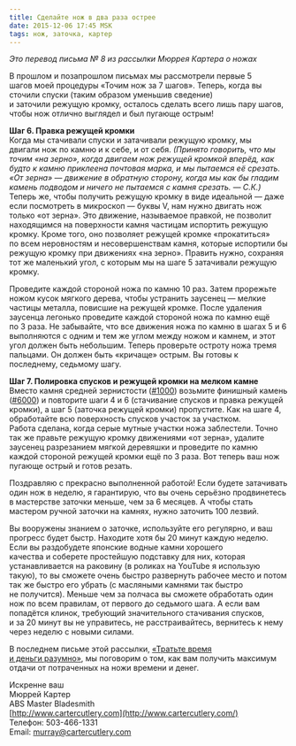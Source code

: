```yaml
---
title: Сделайте нож в два раза острее
date: 2015-12-06 17:45 MSK
tags: нож, заточка, картер 
---
```


*Это перевод письма № 8 из рассылки Мюррея Картера о ножах* 

В прошлом и позапрошлом письмах мы рассмотрели первые 5 шагов моей процедуры «Точим нож за 7 шагов». Теперь, когда вы сточили спуски (таким образом уменьшив сведение) и заточили режущую кромку, осталось сделать всего лишь пару шагов, чтобы нож отлично выглядел и был пугающе острым!

**Шаг 6. Правка режущей кромки**<br>
Когда мы стачивали спуски и затачивали режущую кромку, мы двигали нож по камню и к себе, и от себя. *(Принято говорить, что мы точим «на зерно», когда двигаем нож режущей кромкой вперёд, как будто к камню приклеена почтовая марка, и мы пытаемся её срезать. «От зерна» — движение в обратную сторону, когда мы как бы гладим камень подводом и ничего не пытаемся с камня срезать. — С.К.)* Теперь же, чтобы получить режущую кромку в виде идеальной — даже если посмотреть в микроскоп — буквы V, нам нужно двигать нож только «от зерна». Это движение, называемое правкой, не позволит находящимся на поверхности камня частицам испортить режущую кромку. Кроме того, оно позволяет режущей кромке «прокатиться» по всем неровностям и несовершенствам камня, которые испортили бы режущую кромку при движениях «на зерно». Править нужно, сохраняя тот же маленький угол, с которым мы на шаге 5 затачивали режущую кромку.

Проведите каждой стороной ножа по камню 10 раз. Затем прорежьте ножом кусок мягкого дерева, чтобы устранить заусенец — мелкие частицы металла, повисшие на режущей кромке. После удаления заусенца легонько проведите каждой стороной ножа по камню ещё по 3 раза. Не забывайте, что все движения ножа по камню в шагах 5 и 6 выполняются с одним и тем же углом между ножом и камнем, и этот угол должен быть небольшим. Теперь проверьте остроту ножа тремя пальцами. Он должен быть «кричаще» острым. Вы готовы к последнему, седьмому шагу.

**Шаг 7. Полировка спусков и режущей кромки на мелком камне**<br>
Вместо камня средней зернистости ([#1000](http://www.cartercutlery.com/japanese-water-stone-1000-grit/)) возьмите финишный камень ([#6000](http://www.cartercutlery.com/japanese-water-stone-6000-grit/)) и повторите шаги 4 и 6 (стачивание спусков и правка режущей кромки), а шаг 5 (заточка режущей кромки) пропустите. Как на шаге 4, обработайте всю поверхность спусков участок за участком. Работа сделана, когда серые мутные участки ножа заблестели. Точно так же правьте режущую кромку движениями «от зерна», удалите заусенец разрезанием мягкой деревяшки и проведите по камню каждой стороной режущей кромки ещё по 3 раза. Вот теперь ваш нож пугающе острый и готов резать.

Поздравляю с прекрасно выполненной работой! Если будете затачивать один нож в неделю, я гарантирую, что вы очень серьёзно продвинетесь в мастерстве заточки меньше, чем за 6 месяцев. А чтобы стать мастером ручной заточки на камнях, нужно заточить 100 лезвий. 

Вы вооружены знанием о заточке, используйте его регулярно, и ваш прогресс будет быстр. Находите хотя бы 20 минут каждую неделю. Если вы раздобудете японские водные камни хорошего качества и соберете простейшую подставку для них, которая устанавливается на раковину (в роликах на YouTube  я использую такую), то вы сможете очень быстро развернуть рабочее место и потом так же быстро его убрать (с масляными камнями так быстро не получится). Меньше чем за полчаса вы сможете обработать один нож по всем правилам, от первого до седьмого шага. А если вам попадётся клинок, требующий значительного стачивания спусков, и за 20 минут вы не управитесь, не расстраивайтесь, вернитесь к нему через неделю с новыми силами.

В последнем письме этой рассылки, [«Тратьте время и деньги разумно»](/2015-12-07-carter-o-nozhah-9/), мы поговорим о том, как вам получить максимум отдачи от потраченных на ножи времени и денег.

Искренне ваш<br> 
Мюррей Картер<br>
ABS Master Bladesmith<br> 
[http://www.cartercutlery.com](http://www.cartercutlery.com/)<br> 
Телефон: 503-466-1331<br> 
Email: murray@cartercutlery.com	

